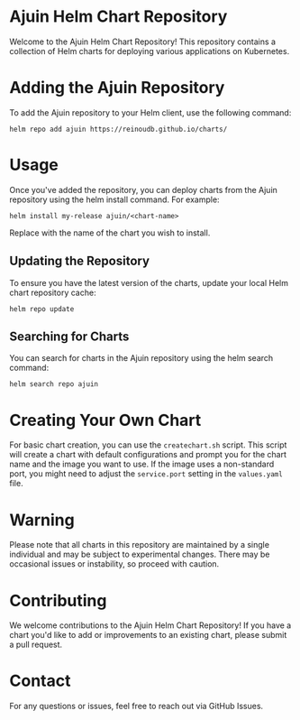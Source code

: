 # Ajuin Helm Chart Repository
Welcome to the Ajuin Helm Chart Repository! This repository contains a collection of Helm charts for deploying various applications on Kubernetes.

# Adding the Ajuin Repository
To add the Ajuin repository to your Helm client, use the following command:

`helm repo add ajuin https://reinoudb.github.io/charts/`

# Usage
Once you've added the repository, you can deploy charts from the Ajuin repository using the helm install command. For example:

`helm install my-release ajuin/<chart-name>`

Replace <chart-name> with the name of the chart you wish to install.

## Updating the Repository
To ensure you have the latest version of the charts, update your local Helm chart repository cache:

`helm repo update`

## Searching for Charts
You can search for charts in the Ajuin repository using the helm search command:

`helm search repo ajuin`

# Creating Your Own Chart
For basic chart creation, you can use the `createchart.sh` script. This script will create a chart with default configurations and prompt you for the chart name and the image you want to use. If the image uses a non-standard port, you might need to adjust the `service.port` setting in the `values.yaml` file.

# Warning
Please note that all charts in this repository are maintained by a single individual and may be subject to experimental changes. There may be occasional issues or instability, so proceed with caution.

# Contributing
We welcome contributions to the Ajuin Helm Chart Repository! If you have a chart you'd like to add or improvements to an existing chart, please submit a pull request.

# Contact
For any questions or issues, feel free to reach out via GitHub Issues.

